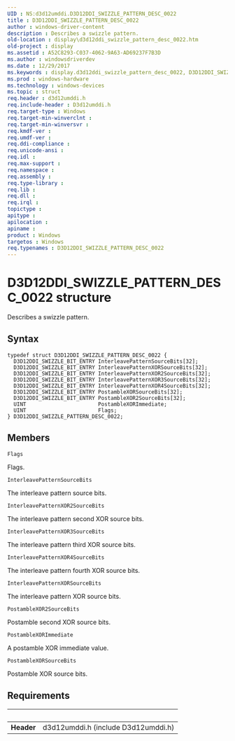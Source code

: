 ```yaml
---
UID : NS:d3d12umddi.D3D12DDI_SWIZZLE_PATTERN_DESC_0022
title : D3D12DDI_SWIZZLE_PATTERN_DESC_0022
author : windows-driver-content
description : Describes a swizzle pattern.
old-location : display\d3d12ddi_swizzle_pattern_desc_0022.htm
old-project : display
ms.assetid : A52C8293-C037-4062-9A63-AD69237F7B3D
ms.author : windowsdriverdev
ms.date : 12/29/2017
ms.keywords : display.d3d12ddi_swizzle_pattern_desc_0022, D3D12DDI_SWIZZLE_PATTERN_DESC_0022 structure [Display Devices], D3D12DDI_SWIZZLE_PATTERN_DESC_0022, d3d12umddi/D3D12DDI_SWIZZLE_PATTERN_DESC_0022
ms.prod : windows-hardware
ms.technology : windows-devices
ms.topic : struct
req.header : d3d12umddi.h
req.include-header : D3d12umddi.h
req.target-type : Windows
req.target-min-winverclnt : 
req.target-min-winversvr : 
req.kmdf-ver : 
req.umdf-ver : 
req.ddi-compliance : 
req.unicode-ansi : 
req.idl : 
req.max-support : 
req.namespace : 
req.assembly : 
req.type-library : 
req.lib : 
req.dll : 
req.irql : 
topictype : 
apitype : 
apilocation : 
apiname : 
product : Windows
targetos : Windows
req.typenames : D3D12DDI_SWIZZLE_PATTERN_DESC_0022
---
```


# D3D12DDI_SWIZZLE_PATTERN_DESC_0022 structure
Describes a swizzle pattern.

## Syntax
````
typedef struct D3D12DDI_SWIZZLE_PATTERN_DESC_0022 {
  D3D12DDI_SWIZZLE_BIT_ENTRY InterleavePatternSourceBits[32];
  D3D12DDI_SWIZZLE_BIT_ENTRY InterleavePatternXORSourceBits[32];
  D3D12DDI_SWIZZLE_BIT_ENTRY InterleavePatternXOR2SourceBits[32];
  D3D12DDI_SWIZZLE_BIT_ENTRY InterleavePatternXOR3SourceBits[32];
  D3D12DDI_SWIZZLE_BIT_ENTRY InterleavePatternXOR4SourceBits[32];
  D3D12DDI_SWIZZLE_BIT_ENTRY PostambleXORSourceBits[32];
  D3D12DDI_SWIZZLE_BIT_ENTRY PostambleXOR2SourceBits[32];
  UINT                       PostambleXORImmediate;
  UINT                       Flags;
} D3D12DDI_SWIZZLE_PATTERN_DESC_0022;
````

## Members


`Flags`

Flags.

`InterleavePatternSourceBits`

The interleave pattern source bits.

`InterleavePatternXOR2SourceBits`

The interleave pattern second XOR source bits.

`InterleavePatternXOR3SourceBits`

The interleave pattern third XOR source bits.

`InterleavePatternXOR4SourceBits`

The interleave pattern fourth XOR source bits.

`InterleavePatternXORSourceBits`

The interleave pattern XOR source bits.

`PostambleXOR2SourceBits`

Postamble second XOR source bits.

`PostambleXORImmediate`

A postamble XOR immediate value.

`PostambleXORSourceBits`

Postamble XOR source bits.


## Requirements
| &nbsp; | &nbsp; |
| ---- |:---- |
| **Header** | d3d12umddi.h (include D3d12umddi.h) |